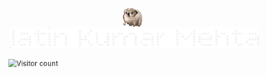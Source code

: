 <html>
  <p align="center">
  <img src="assets/nervous-dog-spinning.gif" width="40" style="vertical-align: middle; margin-right: 10px;" />
  <strong style="font-size: 2em;">
    <img src="assets/jkm.png" width="500" />
  </strong>
</p>
</html>  

![Visitor count](https://shields-io-visitor-counter.herokuapp.com/badge?page=octocat.Spoon-Knife)
